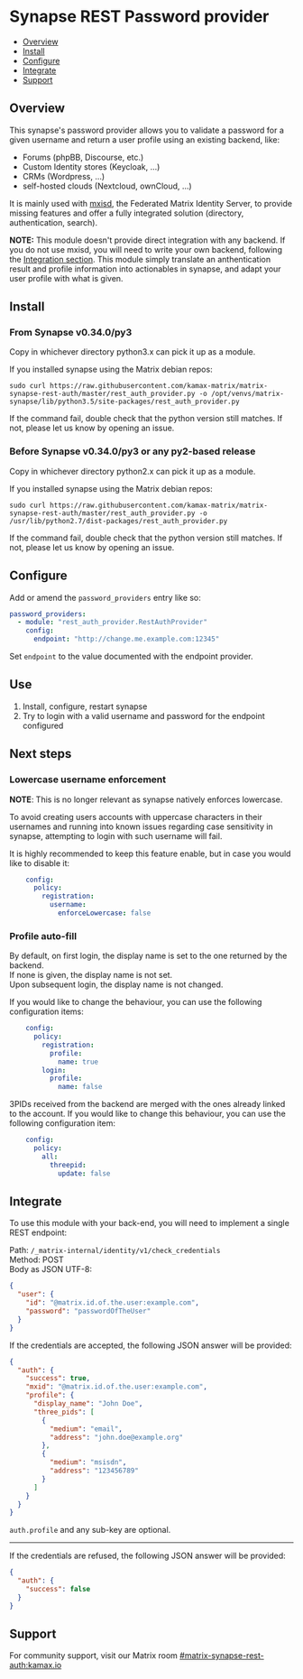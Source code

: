 # Synapse REST Password provider
- [Overview](#overview)
- [Install](#install)
- [Configure](#configure)
- [Integrate](#integrate)
- [Support](#support)
  
## Overview
This synapse's password provider allows you to validate a password for a given username and return a user profile using
an existing backend, like:
- Forums (phpBB, Discourse, etc.)
- Custom Identity stores (Keycloak, ...)
- CRMs (Wordpress, ...)
- self-hosted clouds (Nextcloud, ownCloud, ...)

It is mainly used with [mxisd](https://github.com/kamax-matrix/mxisd), the Federated Matrix Identity Server, to provide
missing features and offer a fully integrated solution (directory, authentication, search).

**NOTE:** This module doesn't provide direct integration with any backend. If you do not use mxisd, you will need to write
your own backend, following the [Integration section](#integrate). This module simply translate an anthentication result
and profile information into actionables in synapse, and adapt your user profile with what is given.

## Install
### From Synapse v0.34.0/py3
Copy in whichever directory python3.x can pick it up as a module.  

If you installed synapse using the Matrix debian repos:
```
sudo curl https://raw.githubusercontent.com/kamax-matrix/matrix-synapse-rest-auth/master/rest_auth_provider.py -o /opt/venvs/matrix-synapse/lib/python3.5/site-packages/rest_auth_provider.py
```
If the command fail, double check that the python version still matches. If not, please let us know by opening an issue.

### Before Synapse v0.34.0/py3 or any py2-based release
Copy in whichever directory python2.x can pick it up as a module.  

If you installed synapse using the Matrix debian repos:
```
sudo curl https://raw.githubusercontent.com/kamax-matrix/matrix-synapse-rest-auth/master/rest_auth_provider.py -o /usr/lib/python2.7/dist-packages/rest_auth_provider.py
```
If the command fail, double check that the python version still matches. If not, please let us know by opening an issue.

## Configure
Add or amend the `password_providers` entry like so:
```yaml
password_providers:
  - module: "rest_auth_provider.RestAuthProvider"
    config:
      endpoint: "http://change.me.example.com:12345"
```
Set `endpoint` to the value documented with the endpoint provider.

## Use
1. Install, configure, restart synapse
2. Try to login with a valid username and password for the endpoint configured

## Next steps
### Lowercase username enforcement
**NOTE**: This is no longer relevant as synapse natively enforces lowercase.

To avoid creating users accounts with uppercase characters in their usernames and running into known
issues regarding case sensitivity in synapse, attempting to login with such username will fail.

It is highly recommended to keep this feature enable, but in case you would like to disable it:
```yaml
    config:
      policy:
        registration:
          username:
            enforceLowercase: false
```

### Profile auto-fill
By default, on first login, the display name is set to the one returned by the backend.  
If none is given, the display name is not set.  
Upon subsequent login, the display name is not changed.

If you would like to change the behaviour, you can use the following configuration items:
```yaml
    config:
      policy:
        registration:
          profile:
            name: true
        login:
          profile:
            name: false
```

3PIDs received from the backend are merged with the ones already linked to the account.
If you would like to change this behaviour, you can use the following configuration item:
```yaml
    config:
      policy:
        all:
          threepid:
            update: false
```

## Integrate
To use this module with your back-end, you will need to implement a single REST endpoint:

Path: `/_matrix-internal/identity/v1/check_credentials`  
Method: POST  
Body as JSON UTF-8:
```json
{
  "user": {
    "id": "@matrix.id.of.the.user:example.com",
    "password": "passwordOfTheUser"
  }
}
```

If the credentials are accepted, the following JSON answer will be provided:
```json
{
  "auth": {
    "success": true,
    "mxid": "@matrix.id.of.the.user:example.com",
    "profile": {
      "display_name": "John Doe",
      "three_pids": [
        {
          "medium": "email",
          "address": "john.doe@example.org"
        },
        {
          "medium": "msisdn",
          "address": "123456789"
        }
      ]
    }
  }
}
```
`auth.profile` and any sub-key are optional.

---

If the credentials are refused, the following JSON answer will be provided:
```json
{
  "auth": {
    "success": false
  }
}
```

## Support
For community support, visit our Matrix room [#matrix-synapse-rest-auth:kamax.io](https://matrix.to/#/#matrix-synapse-rest-auth:kamax.io)
